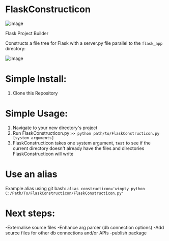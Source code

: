 # FlaskConstructicon
![image](https://user-images.githubusercontent.com/75331586/177195753-b57551ca-c7ab-4299-9b7d-8da8c0b321f5.png)

Flask Project Builder

Constructs a file tree for Flask with a server.py file parallel to the `flask_app` directory:

![image](https://user-images.githubusercontent.com/75331586/177196250-5b0ae026-6562-4c08-b999-96f47b3374c9.png)

# Simple Install:
1) Clone this Repository

# Simple Usage:
1) Navigate to your new directory's project
2) Run FlaskConstructicon.py
`>> python path/to/FlaskConstructicon.py [system arguments]`
3) FlaskConstructicon takes one system argument, `test` to see if the current directory doesn't already have the files and directories FlaskConstructicon will write

# Use an alias
Example alias using git bash:
`alias constructicon='winpty python C:/Path/To/FlaskConstructicon/FlaskConstructicon.py'`

# Next steps:
-Externalise source files
-Enhance arg parcer (db connection options)
-Add source files for other db connections and/or APIs
-publish package